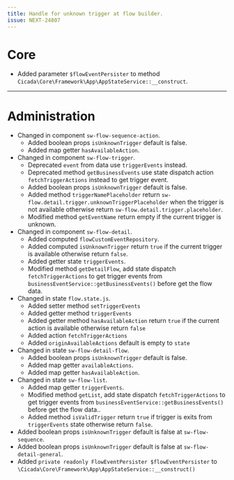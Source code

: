 ```yaml
---
title: Handle for unknown trigger at flow builder.
issue: NEXT-24807
---
```

# Core
* Added parameter `$flowEventPersister` to method `Cicada\Core\Framework\App\AppStateService::__construct`.
___
# Administration
* Changed in component `sw-flow-sequence-action`.
  * Added boolean props `isUnknownTrigger` default is false.
  * Added map getter `hasAvailableAction`. 
* Changed in component `sw-flow-trigger`.
  * Deprecated `event` from data use `triggerEvents` instead.
  * Deprecated method `getBusinessEvents` use state dispatch action `fetchTriggerActions` instead to get trigger event.
  * Added boolean props `isUnknownTrigger` default is false.
  * Added method `triggerNamePlaceholder` return `sw-flow.detail.trigger.unknownTriggerPlaceholder` when the trigger is not available otherwise return `sw-flow.detail.trigger.placeholder`.
  * Modified method `getEventName` return empty if the current trigger is unknown.
* Changed in component `sw-flow-detail`.
  * Added computed `flowCustomEventRepository`.
  * Added computed `isUnknownTrigger` return `true` if the current trigger is available otherwise return `false`.
  * Added getter state `triggerEvents`.
  * Modified method `getDetailFlow`, add state dispatch `fetchTriggerActions` to get trigger events from `businessEventService::getBusinessEvents()` before get the flow data.
* Changed in state `flow.state.js`.
  * Added setter method `setTriggerEvents`
  * Added getter method `triggerEvents`
  * Added getter method `hasAvailableAction` return `true` if the current action is available otherwise return `false`
  * Added action `fetchTriggerActions`
  * Added `originAvailableActions` default is empty to `state`
* Changed in state `sw-flow-detail-flow`.
  * Added boolean props `isUnknownTrigger` default is false.
  * Added map getter `availableActions`.
  * Added map getter `hasAvailableAction`.
* Changed in state `sw-flow-list`.
  * Added map getter `triggerEvents`.
  * Modified method `getList`, add state dispatch `fetchTriggerActions` to get trigger events from `businessEventService::getBusinessEvents()` before get the flow data..
  * Added method `isValidTrigger` return `true` if trigger is exits from `triggerEvents` state otherwise return `false`.
* Added boolean props `isUnknownTrigger` default is false at `sw-flow-sequence`.
* Added boolean props `isUnknownTrigger` default is false at `sw-flow-detail-general`.
* Added `private readonly FlowEventPersister $flowEventPersister` to `\Cicada\Core\Framework\App\AppStateService::__construct()`
